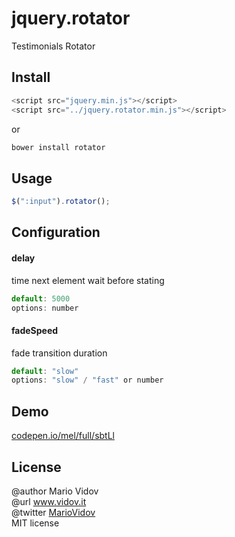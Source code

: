 # jquery.rotator
Testimonials Rotator
## Install
```javascript
<script src="jquery.min.js"></script>
<script src="../jquery.rotator.min.js"></script>
```
or 
```javascript
bower install rotator
```
## Usage
```javascript
$(":input").rotator();
```
## Configuration
#### delay
time next element wait before stating
```javascript
default: 5000
options: number
```
#### fadeSpeed
fade transition duration
```javascript
default: "slow"
options: "slow" / "fast" or number
```
## Demo
<a href="http://codepen.io/mel/full/sbtLl" target="_blank">codepen.io/mel/full/sbtLl</a>
## License
@author Mario Vidov <br />
@url <a href="http://vidov.it" target="_blank">www.vidov.it</a> <br />
@twitter  <a href="http://twitter.com/MarioVidov" target="_blank">MarioVidov</a> <br />
MIT license
